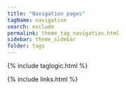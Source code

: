 ```yaml
---
title: "Navigation pages"
tagName: navigation
search: exclude
permalink: theme_tag_navigation.html
sidebar: theme_sidebar
folder: tags
---
```

{% include taglogic.html %}

{% include links.html %}
